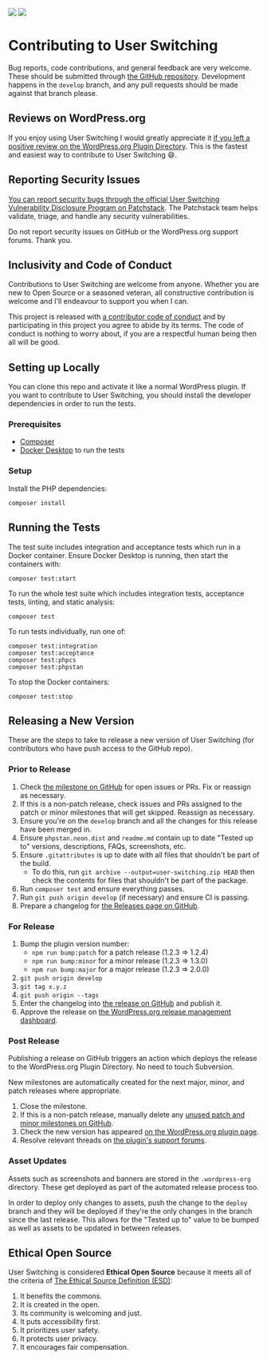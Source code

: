 [![](https://img.shields.io/badge/contributor-code%20of%20conduct-5e0d73.svg?style=flat-square)](https://github.com/johnbillion/user-switching/blob/develop/CODE_OF_CONDUCT.md)
[![](https://img.shields.io/badge/ethical-open%20source-4baaaa.svg?style=flat-square)](#ethical-open-source)

# Contributing to User Switching

Bug reports, code contributions, and general feedback are very welcome. These should be submitted through [the GitHub repository](https://github.com/johnbillion/user-switching). Development happens in the `develop` branch, and any pull requests should be made against that branch please.

## Reviews on WordPress.org

If you enjoy using User Switching I would greatly appreciate it <a href="https://wordpress.org/support/plugin/user-switching/reviews/">if you left a positive review on the WordPress.org Plugin Directory</a>. This is the fastest and easiest way to contribute to User Switching 😄.

## Reporting Security Issues

[You can report security bugs through the official User Switching Vulnerability Disclosure Program on Patchstack](https://patchstack.com/database/vdp/user-switching). The Patchstack team helps validate, triage, and handle any security vulnerabilities.

Do not report security issues on GitHub or the WordPress.org support forums. Thank you.

## Inclusivity and Code of Conduct

Contributions to User Switching are welcome from anyone. Whether you are new to Open Source or a seasoned veteran, all constructive contribution is welcome and I'll endeavour to support you when I can.

This project is released with <a href="https://github.com/johnbillion/user-switching/blob/develop/CODE_OF_CONDUCT.md">a contributor code of conduct</a> and by participating in this project you agree to abide by its terms. The code of conduct is nothing to worry about, if you are a respectful human being then all will be good.

## Setting up Locally

You can clone this repo and activate it like a normal WordPress plugin. If you want to contribute to User Switching, you should install the developer dependencies in order to run the tests.

### Prerequisites

* [Composer](https://getcomposer.org/)
* [Docker Desktop](https://www.docker.com/desktop) to run the tests

### Setup

Install the PHP dependencies:

	composer install

## Running the Tests

The test suite includes integration and acceptance tests which run in a Docker container. Ensure Docker Desktop is running, then start the containers with:

	composer test:start

To run the whole test suite which includes integration tests, acceptance tests, linting, and static analysis:

	composer test

To run tests individually, run one of:

	composer test:integration
	composer test:acceptance
	composer test:phpcs
	composer test:phpstan

To stop the Docker containers:

	composer test:stop

## Releasing a New Version

These are the steps to take to release a new version of User Switching (for contributors who have push access to the GitHub repo).

### Prior to Release

1. Check [the milestone on GitHub](https://github.com/johnbillion/user-switching/milestones) for open issues or PRs. Fix or reassign as necessary.
1. If this is a non-patch release, check issues and PRs assigned to the patch or minor milestones that will get skipped. Reassign as necessary.
1. Ensure you're on the `develop` branch and all the changes for this release have been merged in.
1. Ensure `phpstan.neon.dist` and `readme.md` contain up to date "Tested up to" versions, descriptions, FAQs, screenshots, etc.
1. Ensure `.gitattributes` is up to date with all files that shouldn't be part of the build.
   - To do this, run `git archive --output=user-switching.zip HEAD` then check the contents for files that shouldn't be part of the package.
1. Run `composer test` and ensure everything passes.
1. Run `git push origin develop` (if necessary) and ensure CI is passing.
1. Prepare a changelog for [the Releases page on GitHub](https://github.com/johnbillion/user-switching/releases).

### For Release

1. Bump the plugin version number:
   - `npm run bump:patch` for a patch release (1.2.3 => 1.2.4)
   - `npm run bump:minor` for a minor release (1.2.3 => 1.3.0)
   - `npm run bump:major` for a major release (1.2.3 => 2.0.0)
1. `git push origin develop`
1. `git tag x.y.z`
1. `git push origin --tags`
1. Enter the changelog into [the release on GitHub](https://github.com/johnbillion/user-switching/releases) and publish it.
1. Approve the release on [the WordPress.org release management dashboard](https://wordpress.org/plugins/developers/releases/).

### Post Release

Publishing a release on GitHub triggers an action which deploys the release to the WordPress.org Plugin Directory. No need to touch Subversion.

New milestones are automatically created for the next major, minor, and patch releases where appropriate.

1. Close the milestone.
1. If this is a non-patch release, manually delete any [unused patch and minor milestones on GitHub](https://github.com/johnbillion/user-switching/milestones).
1. Check the new version has appeared [on the WordPress.org plugin page](https://wordpress.org/plugins/user-switching/).
1. Resolve relevant threads on [the plugin's support forums](https://wordpress.org/support/plugin/user-switching/).

### Asset Updates

Assets such as screenshots and banners are stored in the `.wordpress-org` directory. These get deployed as part of the automated release process too.

In order to deploy only changes to assets, push the change to the `deploy` branch and they will be deployed if they're the only changes in the branch since the last release. This allows for the "Tested up to" value to be bumped as well as assets to be updated in between releases.

## Ethical Open Source

User Switching is considered **Ethical Open Source** because it meets all of the criteria of [The Ethical Source Definition (ESD)](https://ethicalsource.dev/definition/):

1. It benefits the commons.
2. It is created in the open.
3. Its community is welcoming and just.
4. It puts accessibility first.
5. It prioritizes user safety.
6. It protects user privacy.
7. It encourages fair compensation.
